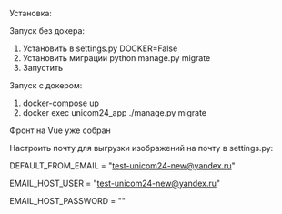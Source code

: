 Установка:

Запуск без докера:
1. Установить в settings.py DOCKER=False
2. Установить миграции python manage.py migrate
3. Запустить


Запуск c докером:

1. docker-compose up
2. docker exec unicom24_app ./manage.py migrate

Фронт на Vue уже собран

Настроить почту для выгрузки изображений на почту в settings.py:

DEFAULT_FROM_EMAIL = "test-unicom24-new@yandex.ru"

EMAIL_HOST_USER = "test-unicom24-new@yandex.ru"

EMAIL_HOST_PASSWORD = ""